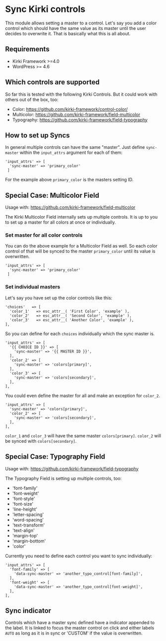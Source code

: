 # Sync Kirki controls
This module allows setting a master to a control. Let's say you add a color control which should have the same value as its master until the user decides to overwrite it.
That is basically what this is all about.

## Requirements
- Kirki Framework >=4.0
- WordPress >= 4.6

## Which controls are supported
So far this is tested with the following Kirki Controls. But it could work with others out of the box, too:
- Color: https://github.com/kirki-framework/control-color/
- Multicolor: https://github.com/kirki-framework/field-multicolor
- Typography: https://github.com/kirki-framework/field-typography

## How to set up Syncs
In general multiple controls can have the same "master". Just define `sync-master` within the `input_attrs` argument for each of them:
`````
'input_attrs' => [
  'sync-master' => 'primary_color'
 ]
`````
For the example above `primary_color` is the masters setting ID.

## Special Case: Multicolor Field
Usage with: https://github.com/kirki-framework/field-multicolor

The Kirki Multicolor Field internally sets up multiple controls. It is up to you to set up a master for all colors at once or individually.

### Set master for all color controls

You can do the above example for a Multicolor Field as well. So each color control of that will be synced to the master `primary_color` until its value is overwritten.

`````
'input_attrs' => [
  'sync-master' => 'primary_color'
 ]
`````

### Set individual masters

Let's say you have set up the color controls like this:
`````
'choices'   => [
  'color_1'   => esc_attr__( 'First Color', 'example' ),
  'color_2'   => esc_attr__( 'Second Color', 'example' ),
  'color_3'   => esc_attr__( 'Another Color', 'example' ),
],
`````

So you can define for each `choices` individually which the sync master is.

`````
'input_attrs' => [
  '{{ CHOICE ID }}' => [
    'sync-master' => '{{ MASTER ID }}',
  ],
  'color_2' => [
    'sync-master' => 'colors[primary]',
  ],
  'color_3' => [
    'sync-master' => 'colors[secondary]',
  ],
],
`````

You could even define the master for all and make an exception for `color_2`.

`````
'input_attrs' => [
  'sync-master' => 'colors[primary]',
  'color_2' => [
    'sync-master' => 'colors[secondary]',
  ],
],
`````

`color_1` and `color_3` will have the same master `colors[primary]`. `color_2` will be synced with `colors[secondary]`.

## Special Case: Typography Field
Usage with: https://github.com/kirki-framework/field-typography

The Typography Field is setting up multiple controls, too:
- 'font-family'
- 'font-weight'
- 'font-style'
- 'font-size'
- 'line-height'
- 'letter-spacing'
- 'word-spacing'
- 'text-transform'
- 'text-align'
- 'margin-top'
- 'margin-bottom'
- 'color'

Currently you need to define each control you want to sync individually:

`````
'input_attrs' => [
  'font-family' => [
    'data-sync-master' => 'another_typo_control[font-family]',
  ],
  'font-weight' => [
    'data-sync-master' => 'another_typo_control[font-weight]',
  ],
],
``````
      
## Sync indicator

Controls which have a master sync defined have a indicator appended to the label. 
It is linked to focus the master control on click and either labels `AUTO` as long as it is in sync or 'CUSTOM' if the value is overwritten.



